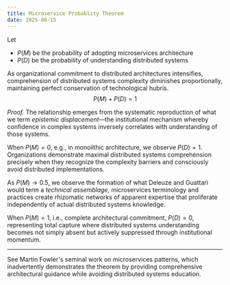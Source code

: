 ```yaml
---
title: Microservice Probablity Theorem
date: 2025-08-15
---
```

Let

- $P(M)$ be the probability of adopting microservices architecture
- $P(D)$ be the probability of understanding distributed systems

As organizational commitment to distributed architectures intensifies, comprehension of distributed systems complexity diminishes proportionally, maintaining perfect conservation of technological hubris.
$$P(M) + P(D) = 1$$

*Proof.* The relationship emerges from the systematic reproduction of what we term _epistemic displacement_—the institutional mechanism whereby confidence in complex systems inversely correlates with understanding of those systems.

When $P(M) = 0$, e.g., in monolithic architecture, we observe $P(D) = 1$. Organizations demonstrate maximal distributed systems comprehension precisely when they recognize the complexity barriers and consciously avoid distributed implementations.

As $P(M) \to 0.5$, we observe the formation of what Deleuze and Guattari would term a _technical assemblage_, microservices terminology and practices create rhizomatic networks of apparent expertise that proliferate independently of actual distributed systems knowledge.

When $P(M) = 1$, i.e., complete architectural commitment, $P(D) = 0$, representing total capture where distributed systems understanding becomes not simply absent but actively suppressed through institutional momentum.

---

See Martin Fowler's seminal work on microservices patterns, which inadvertently demonstrates the theorem by providing comprehensive architectural guidance while avoiding distributed systems education.
